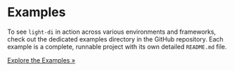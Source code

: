# Examples

To see `light-di` in action across various environments and frameworks, check out the dedicated examples directory in the GitHub repository. Each example is a complete, runnable project with its own detailed `README.md` file.

[Explore the Examples »](https://github.com/user/repo/tree/main/examples)